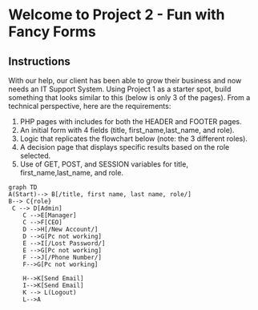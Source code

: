 # Welcome to Project 2 - Fun with Fancy Forms



## Instructions

With our help, our client has been able to grow their business and now needs an IT Support System.
Using Project 1 as a starter spot, build something that looks similar to this (below is only 3 of the pages).
From a technical perspective, here are the requirements:
1. PHP pages with includes for both the HEADER and FOOTER pages.
2. An initial form with 4 fields (title, first_name,last_name, and role).
3. Logic that replicates the flowchart below (note: the 3 different roles).
4. A decision page that displays specific results based on the role selected.
5. Use of GET, POST, and SESSION variables for title, first_name,last_name, and role.






```mermaid
graph TD
A(Start)--> B[/title, first name, last name, role/]
B--> C{role} 
 C --> D[Admin]
    C -->E[Manager]
    C -->F[CEO]
    D -->H[/New Account/]
    D -->G[Pc not working]
    E -->I[/Lost Password/]
    E -->G[Pc not working]
    F -->J[/Phone Number/]
    F-->G[Pc not working]
    
    H-->K[Send Email]
    I-->K[Send Email]
    K --> L(Logout)
    L-->A
